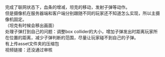 完成了联网状态下，血条的增减，坦克的移动，发射子弹等动作。<br>
但是摄像机在服务器端和客户端分别跟随不同的玩家还不知道怎么实现，所以主摄像机固定。<br>
（坦克有时候会移出画面）<br>
处理子弹打到自己的问题：调整box collider的大小，增加子弹发出时距离玩家所在位置的距离，减少子弹判断的范围，尽量让玩家碰不到自己的子弹。<br>
有上传asset文件夹的压缩包<br>
视频链接：还没通过审核
